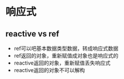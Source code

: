 # 响应式

## reactive vs ref
- ref可以吧基本数据类型数据，转成响应式数据
- ref返回的对象，重新赋值成对象也是响应式的
- reactive返回的对象，重新赋值丢失响应式
- reactive返回的对象不可以解构
